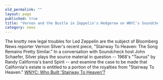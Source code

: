 ```yaml
---
old_permalink: ""
layout: page
published: true
title: "Vernon and the Bustle in Zeppelin's Hedgerow on WNYC's Soundcheck"
category: news
---
```


The knotty new legal troubles for Led Zeppelin are the subject of Bloomberg News reporter Vernon Silver's recent piece, "Stairway To Heaven: The Song Remains Pretty Similar." In a conversation with Soundcheck host John Schaefer, Silver plays the source material in question -- 1968's "Taurus" by Randy California's band Spirit -- and examine the case to be made that California's estate is entitled to a portion of the royalties from "Stairway To Heaven."
[WNYC: Who Built 'Stairway To Heaven'?](http://soundcheck.wnyc.org/story/stairway-heaven-rights/)
